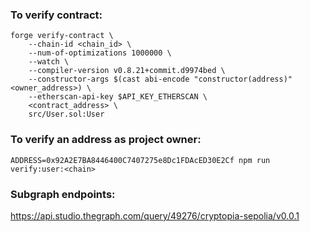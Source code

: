 ### To verify contract:

```
forge verify-contract \
    --chain-id <chain_id> \
    --num-of-optimizations 1000000 \
    --watch \
    --compiler-version v0.8.21+commit.d9974bed \
    --constructor-args $(cast abi-encode "constructor(address)" <owner_address>) \
    --etherscan-api-key $API_KEY_ETHERSCAN \
    <contract_address> \
    src/User.sol:User
```

### To verify an address as project owner:

```
ADDRESS=0x92A2E7BA8446400C7407275e8Dc1FDAcED30E2Cf npm run verify:user:<chain>
```

### Subgraph endpoints:

https://api.studio.thegraph.com/query/49276/cryptopia-sepolia/v0.0.1